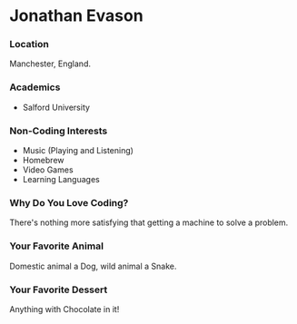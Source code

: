 # Jonathan Evason

### Location
Manchester, England.

### Academics
- Salford University

### Non-Coding Interests
- Music (Playing and Listening)
- Homebrew
- Video Games
- Learning Languages

### Why Do You Love Coding?
There's nothing more satisfying that getting a machine to solve a problem.

### Your Favorite Animal
Domestic animal a Dog, wild animal a Snake.

### Your Favorite Dessert
Anything with Chocolate in it!
